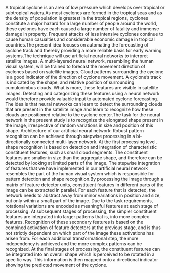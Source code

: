 A tropical cyclone is an area of low pressure which develops over tropical or subtropical waters.As most cyclones are formed in the tropical seas and as the density of population is greatest in the tropical regions, cyclones constitute a major hazard for a large number of people around the world, these cyclones have each caused a large number of fatality and immense damage in property. Frequent attacks of less intensive cyclones continue to cause human casualties and considerable economic damage in tropical countries.The present idea focuses on automating the forecasting of cyclone track and thereby providing a more reliable basis for early warning systems.The technique will use artificial neural networks to interpret satellite images. A multi-layered neural network, resembling the human visual system, will be trained to forecast the movement direction of cyclones based on satellite images.
 Cloud patterns surrounding the cyclone is a good indicator of the direction of cyclone movement. A cyclone’s track is indicated by the shape, and relative position of surrounding cumulonimbus clouds. What is more, these features are visible in satellite images. Detecting and categorizing these features using a neural network would therefore provide valuable input to automated cyclone forecasting. The idea is that neural networks can learn to detect the surrounding clouds that are present in the satellite image and learn to recognize how these clouds are positioned relative to the cyclone center.The task for the neural network in the present study is to recognize the elongated shape present in the image, irrespective of random variations in size and position of this shape. 
Architecture of our artificial neural network:
Robust pattern recognition can be achieved through stepwise processing in a bi-directionally connected multi-layer network. At the first processing level, shape recognition is based on detection and integration of characteristic constituent features, such as small cloud segments. The constituent features are smaller in size than the aggregate shape, and therefore can be detected by looking at limited parts of the image. The stepwise integration of features that we have implemented in our artificial neural network resembles the part of the human visual system which is responsible for pattern detection and shape recognition.By processing the image through a matrix of feature detector units, constituent features in different parts of the image can be extracted in parallel. For each feature that is detected, the network needs to abstract away from minor variations in position and size, but only within a small part of the image. Due to the task requirements, rotational variations are encoded as meaningful features at each stage of processing. At subsequent stages of processing, the simpler constituent features are integrated into larger patterns that is, into more complex features. Recognition of these secondary features is based on the combined activation of feature detectors at the previous stage, and is thus not strictly dependent on which part of the image these activations has arisen from. For each additional transformational step, the more independency is achieved and the more complex patterns can be recognized. At the final stages of processing, the constituent features can be integrated into an overall shape which is perceived to be rotated in a specific way. This information is then mapped onto a directional indicator showing the predicted movement of the cyclone. 
